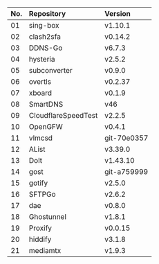 | No. | Repository | Version |
| --- | :--------- | :------ |
| 01 | sing-box | v1.10.1 |
| 02 | clash2sfa | v0.14.2 |
| 03 | DDNS-Go | v6.7.3 |
| 04 | hysteria | v2.5.2 |
| 05 | subconverter | v0.9.0 |
| 06 | overtls | v0.2.37 |
| 07 | xboard | v0.1.9 |
| 08 | SmartDNS | v46 |
| 09 | CloudflareSpeedTest | v2.2.5 |
| 10 | OpenGFW | v0.4.1 |
| 11 | vlmcsd | git-70e0357 |
| 12 | AList | v3.39.0 |
| 13 | Dolt | v1.43.10 |
| 14 | gost | git-a759999 |
| 15 | gotify | v2.5.0 |
| 16 | SFTPGo | v2.6.2 |
| 17 | dae | v0.8.0 |
| 18 | Ghostunnel | v1.8.1 |
| 19 | Proxify | v0.0.15 |
| 20 | hiddify | v3.1.8 |
| 21 | mediamtx | v1.9.3 |
